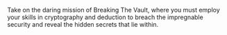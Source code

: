 Take on the daring mission of Breaking The Vault, where you must employ your skills in cryptography and deduction to breach the impregnable security and reveal the hidden secrets that lie within.
